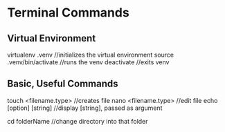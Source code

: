 # Terminal Commands

## Virtual Environment

virtualenv .venv				//initializes the virtual environment
source .venv/bin/activate		//runs the venv
deactivate					//exits venv

## Basic, Useful Commands

touch <filename.type>			//creates file
nano <filename.type>			//edit file
echo [option] [string]			//display [string], passed as argument

cd folderName                   //change directory into that folder
